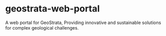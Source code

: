 # geostrata-web-portal
A web portal for GeoStrata, Providing innovative and sustainable solutions for complex geological challenges.
